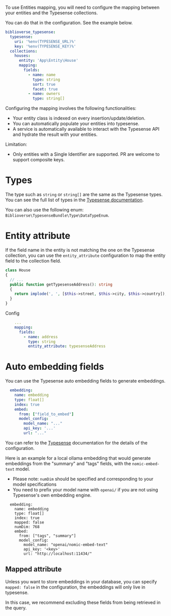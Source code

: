 To use Entities mapping, you will need to configure the mapping between your entities and the Typesense collections.

You can do that in the configuration. See the example below.

```yaml
biblioverse_typesense:
  typesense:
    uri: '%env(TYPESENSE_URL)%'
    key: '%env(TYPESENSE_KEY)%'
  collections:
    houses:
      entity: 'App\Entity\House'
      mapping:
        fields:
          - name: name
            type: string
            sort: true
            facet: true
          - name: owners
            type: string[]

```

Configuring the mapping involves the following functionalities:
* Your entity class is indexed on every insertion/update/deletion.
* You can automatically populate your entities into typesense.
* A service is automatically available to interact with the Typesense API and hydrate the result with your entities.

Limitation:
* Only entities with a Single Identifier are supported. PR are welcome to support composite keys.



# Types

The type such as `string` or `string[]` are the same as the Typesense types. You can see the full list of types in the [Typesense documentation](https://typesense.org/docs/0.21.0/api/collections.html#schema-fields).

You can also use the following enum: `Biblioverse\TypesenseBundle\Type\DataTypeEnum`.

# Entity attribute
If the field name in the entity is not matching the one on the Typesense collection, you can use the `entity_attribute` configuration to map the entity field to the collection field.

```php
class House
{
  // ...
  public function getTypesenseAddress(): string
  {
    return implode(', ', [$this->street, $this->city, $this->country]);
  }
}
```

Config
```yaml
    ...
    mapping:
      fields:
        - name: address
          type: string
          entity_attribute: typesenseAddress
```

# Auto embedding fields

You can use the Typesense auto embedding fields to generate embeddings. 

```yaml
  embedding:
    name: embedding
    type: float[]
    index: true
    embed:
      from: ["field_to_embed"]
      model_config:
        model_name: "..."
        api_key: '...'
        url: "..."
```

You can refer to the [Typesense](https://typesense.org/docs/27.1/api/vector-search.html#index-embeddings) documentation for the details of the configuration. 

Here is an example for a local ollama embedding that would generate embeddings from the "summary" and "tags" fields, with the `nomic-embed-text` model.
- Please note: `numDim` should be specified and corresponding to your model specifications
- You need to prefix your model name with `openai/` if you are not using Typesense's own embedding engine.

```
  embedding:
    name: embedding
    type: float[]
    index: true
    mapped: false
    numDim: 768
    embed:
      from: ["tags", "summary"]
      model_config:
        model_name: "openai/nomic-embed-text"
        api_key: '<key>'
        url: "http://localhost:11434/"
```


## Mapped attribute

Unless you want to store embeddings in your database, you can specify `mapped: false` in the configuration, the embeddings will only live in typesense.

In this case, we recommend excluding these fields from being retrieved in the query.
